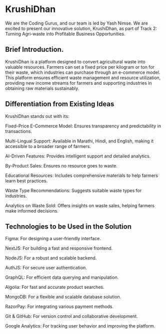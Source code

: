 
# KrushiDhan

We are the Coding Gurus, and our team is led by Yash Nimse. We are excited to present our innovative solution, KrushiDhan, as part of Track 2: Turning Agri-waste into Profitable Business Opportunities.


## Brief Introduction.


KrushiDhan is a platform designed to convert agricultural waste into valuable resources. Farmers can set a fixed price per kilogram or ton for their waste, which industries can purchase through an e-commerce model. This platform ensures efficient waste management and resource utilization, providing new income streams for farmers and supporting industries in obtaining raw materials sustainably.
## Differentiation from Existing Ideas

KrushiDhan stands out with its:

Fixed-Price E-Commerce Model: Ensures transparency and predictability in transactions.

Multi-Lingual Support: Available in Marathi, Hindi, and English, making it accessible to a broader range of farmers.

AI-Driven Features: Provides intelligent support and detailed analytics.

By-Product Sales: Ensures no resource goes to waste.

Educational Resources: Includes comprehensive materials to help farmers learn best practices.

Waste Type Recommendations: Suggests suitable waste types for industries.

Analytics on Waste Sold: Offers insights on waste sales, helping farmers make informed decisions.





















## Technologies to be Used in the Solution

Figma: For designing a user-friendly interface.

NextJS: For building a fast and responsive frontend.

NodeJS: For a robust and scalable backend.

AuthJS: For secure user authentication.

GraphQL: For efficient data querying and manipulation.

Algolia: For fast and accurate product searches.

MongoDB: For a flexible and scalable database solution.

RazorPay: For integrating various payment methods.

Git & GitHub: For version control and collaborative development.

Google Analytics: For tracking user behavior and improving the platform.



